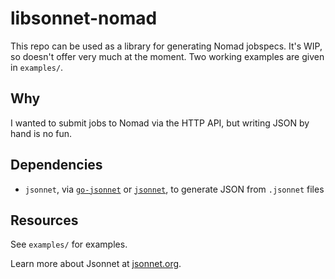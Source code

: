 # libsonnet-nomad

This repo can be used as a library for generating Nomad jobspecs. It's WIP, so
doesn't offer very much at the moment. Two working examples are given in
`examples/`.

## Why

I wanted to submit jobs to Nomad via the HTTP API, but writing JSON by hand is
no fun.

## Dependencies

* `jsonnet`, via [`go-jsonnet`](https://github.com/google/go-jsonnet) or
  [`jsonnet`](https://github.com/google/jsonnet), to generate JSON from
  `.jsonnet` files

## Resources

See `examples/` for examples.

Learn more about Jsonnet at [jsonnet.org](https://jsonnet.org).
